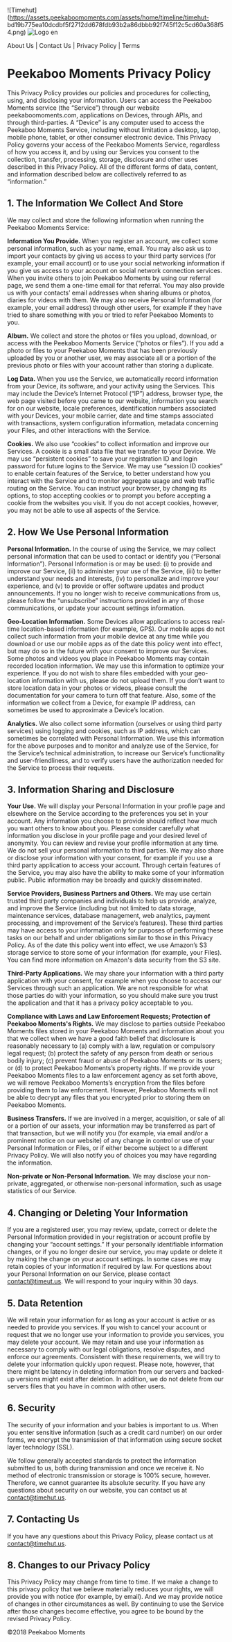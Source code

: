 ![Timehut](https://assets.peekaboomoments.com/assets/home/timeline/timehut-
bd19b775ea10dcdbf5f2712dd678fdb93b2a86dbbb92f745f12c5cd60a368f54.png) ![Logo
en](https://assets.peekaboomoments.com/assets/home/timeline/logo_en-c8cc8eea43e4882a2c16f2656c47aab78b80a643a659a2ce868759587ae77e5c.png)

About Us | Contact Us | Privacy Policy | Terms

# Peekaboo Moments Privacy Policy

This Privacy Policy provides our policies and procedures for collecting,
using, and disclosing your information. Users can access the Peekaboo Moments
service (the “Service”) through our website peekaboomoments.com, applications
on Devices, through APIs, and through third-parties. A “Device” is any
computer used to access the Peekaboo Moments Service, including without
limitation a desktop, laptop, mobile phone, tablet, or other consumer
electronic device. This Privacy Policy governs your access of the Peekaboo
Moments Service, regardless of how you access it, and by using our Services
you consent to the collection, transfer, processing, storage, disclosure and
other uses described in this Privacy Policy. All of the different forms of
data, content, and information described below are collectively referred to as
“information.”

## 1\. The Information We Collect And Store

We may collect and store the following information when running the Peekaboo
Moments Service:

**Information You Provide.** When you register an account, we collect some
personal information, such as your name, email. You may also ask us to import
your contacts by giving us access to your third party services (for example,
your email account) or to use your social networking information if you give
us access to your account on social network connection services. When you
invite others to join Peekaboo Moments by using our referral page, we send
them a one-time email for that referral. You may also provide us with your
contacts’ email addresses when sharing albums or photos, diaries for videos
with them. We may also receive Personal Information (for example, your email
address) through other users, for example if they have tried to share
something with you or tried to refer Peekaboo Moments to you.

**Album.** We collect and store the photos or files you upload, download, or
access with the Peekaboo Moments Service (“photos or files”). If you add a
photo or files to your Peekaboo Moments that has been previously uploaded by
you or another user, we may associate all or a portion of the previous photo
or files with your account rather than storing a duplicate.

**Log Data.** When you use the Service, we automatically record information
from your Device, its software, and your activity using the Services. This may
include the Device’s Internet Protocol (“IP”) address, browser type, the web
page visited before you came to our website, information you search for on our
website, locale preferences, identification numbers associated with your
Devices, your mobile carrier, date and time stamps associated with
transactions, system configuration information, metadata concerning your
Files, and other interactions with the Service.

**Cookies.** We also use “cookies” to collect information and improve our
Services. A cookie is a small data file that we transfer to your Device. We
may use “persistent cookies” to save your registration ID and login password
for future logins to the Service. We may use “session ID cookies” to enable
certain features of the Service, to better understand how you interact with
the Service and to monitor aggregate usage and web traffic routing on the
Service. You can instruct your browser, by changing its options, to stop
accepting cookies or to prompt you before accepting a cookie from the websites
you visit. If you do not accept cookies, however, you may not be able to use
all aspects of the Service.

## 2\. How We Use Personal Information

**Personal Information.** In the course of using the Service, we may collect
personal information that can be used to contact or identify you (“Personal
Information”). Personal Information is or may be used: (i) to provide and
improve our Service, (ii) to administer your use of the Service, (iii) to
better understand your needs and interests, (iv) to personalize and improve
your experience, and (v) to provide or offer software updates and product
announcements. If you no longer wish to receive communications from us, please
follow the “unsubscribe” instructions provided in any of those communications,
or update your account settings information.

**Geo-Location Information.** Some Devices allow applications to access real-
time location-based information (for example, GPS). Our mobile apps do not
collect such information from your mobile device at any time while you
download or use our mobile apps as of the date this policy went into effect,
but may do so in the future with your consent to improve our Services. Some
photos and videos you place in Peekaboo Moments may contain recorded location
information. We may use this information to optimize your experience. If you
do not wish to share files embedded with your geo-location information with
us, please do not upload them. If you don’t want to store location data in
your photos or videos, please consult the documentation for your camera to
turn off that feature. Also, some of the information we collect from a Device,
for example IP address, can sometimes be used to approximate a Device’s
location.

**Analytics.** We also collect some information (ourselves or using third
party services) using logging and cookies, such as IP address, which can
sometimes be correlated with Personal Information. We use this information for
the above purposes and to monitor and analyze use of the Service, for the
Service’s technical administration, to increase our Service’s functionality
and user-friendliness, and to verify users have the authorization needed for
the Service to process their requests.

## 3\. Information Sharing and Disclosure

**Your Use.** We will display your Personal Information in your profile page
and elsewhere on the Service according to the preferences you set in your
account. Any information you choose to provide should reflect how much you
want others to know about you. Please consider carefully what information you
disclose in your profile page and your desired level of anonymity. You can
review and revise your profile information at any time. We do not sell your
personal information to third parties. We may also share or disclose your
information with your consent, for example if you use a third party
application to access your account. Through certain features of the Service,
you may also have the ability to make some of your information public. Public
information may be broadly and quickly disseminated.

**Service Providers, Business Partners and Others.** We may use certain
trusted third party companies and individuals to help us provide, analyze, and
improve the Service (including but not limited to data storage, maintenance
services, database management, web analytics, payment processing, and
improvement of the Service’s features). These third parties may have access to
your information only for purposes of performing these tasks on our behalf and
under obligations similar to those in this Privacy Policy. As of the date this
policy went into effect, we use Amazon’s S3 storage service to store some of
your information (for example, your Files). You can find more information on
Amazon's data security from the S3 site.

**Third-Party Applications.** We may share your information with a third party
application with your consent, for example when you choose to access our
Services through such an application. We are not responsible for what those
parties do with your information, so you should make sure you trust the
application and that it has a privacy policy acceptable to you.

**Compliance with Laws and Law Enforcement Requests; Protection of Peekaboo
Moments's Rights.** We may disclose to parties outside Peekaboo Moments files
stored in your Peekaboo Moments and information about you that we collect when
we have a good faith belief that disclosure is reasonably necessary to (a)
comply with a law, regulation or compulsory legal request; (b) protect the
safety of any person from death or serious bodily injury; (c) prevent fraud or
abuse of Peekaboo Moments or its users; or (d) to protect Peekaboo Moments’s
property rights. If we provide your Peekaboo Moments files to a law
enforcement agency as set forth above, we will remove Peekaboo Moments’s
encryption from the files before providing them to law enforcement. However,
Peekaboo Moments will not be able to decrypt any files that you encrypted
prior to storing them on Peekaboo Moments.

**Business Transfers.** If we are involved in a merger, acquisition, or sale
of all or a portion of our assets, your information may be transferred as part
of that transaction, but we will notify you (for example, via email and/or a
prominent notice on our website) of any change in control or use of your
Personal Information or Files, or if either become subject to a different
Privacy Policy. We will also notify you of choices you may have regarding the
information.

**Non-private or Non-Personal Information.** We may disclose your non-private,
aggregated, or otherwise non-personal information, such as usage statistics of
our Service.

## 4\. Changing or Deleting Your Information

If you are a registered user, you may review, update, correct or delete the
Personal Information provided in your registration or account profile by
changing your “account settings.” If your personally identifiable information
changes, or if you no longer desire our service, you may update or delete it
by making the change on your account settings. In some cases we may retain
copies of your information if required by law. For questions about your
Personal Information on our Service, please contact contact@timeut.us. We will
respond to your inquiry within 30 days.

## 5\. Data Retention

We will retain your information for as long as your account is active or as
needed to provide you services. If you wish to cancel your account or request
that we no longer use your information to provide you services, you may delete
your account. We may retain and use your information as necessary to comply
with our legal obligations, resolve disputes, and enforce our agreements.
Consistent with these requirements, we will try to delete your information
quickly upon request. Please note, however, that there might be latency in
deleting information from our servers and backed-up versions might exist after
deletion. In addition, we do not delete from our servers files that you have
in common with other users.

## 6\. Security

The security of your information and your babies is important to us. When you
enter sensitive information (such as a credit card number) on our order forms,
we encrypt the transmission of that information using secure socket layer
technology (SSL).

We follow generally accepted standards to protect the information submitted to
us, both during transmission and once we receive it. No method of electronic
transmission or storage is 100% secure, however. Therefore, we cannot
guarantee its absolute security. If you have any questions about security on
our website, you can contact us at contact@timehut.us.

## 7\. Contacting Us

If you have any questions about this Privacy Policy, please contact us at
contact@timehut.us.

## 8\. Changes to our Privacy Policy

This Privacy Policy may change from time to time. If we make a change to this
privacy policy that we believe materially reduces your rights, we will provide
you with notice (for example, by email). And we may provide notice of changes
in other circumstances as well. By continuing to use the Service after those
changes become effective, you agree to be bound by the revised Privacy Policy.

©2018 Peekaboo Moments

